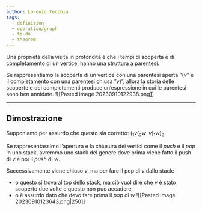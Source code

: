 ```yaml
---
author: Lorenzo Tecchia
tags:
  - definition
  - operation/graph
  - to-do
  - theorem
---
```

Una proprietà della visita in profondità è che i tempi di scoperta e di completamento di un vertice, hanno una struttura a parentesi.

Se rappresentiamo la scoperta di un vertice con una parentesi aperta ”$(v$” e il completamento con una parentesi chiusa ”$v)$”, allora la storia delle scoperte e dei completamenti produce un’espressione in cui le parentesi sono ben annidate.
![[Pasted image 20230910122938.png]]

---
## Dimostrazione
Supponiamo per assurdo che questo sia corretto: $(_{1}v(_{2}w\;\; v)_{1} w)_{2}$ 

Se rappresentassimo l’apertura e la chiusura dei vertici come il $push$ e il $pop$ in uno stack, avremmo uno stack del genere dove prima viene fatto il push di $v$ e poi il $push$ di $w$.

Successivamente viene chiuso $v$, ma per fare il pop di $v$ dallo stack:  
- o questo si trova al top dello stack, ma ciò vuol dire che $v$ è stato scoperto due volte e questo non può accadere  
- o è assurdo dato che devo fare prima il $pop$ di $w$
![[Pasted image 20230910123643.png|250]]
